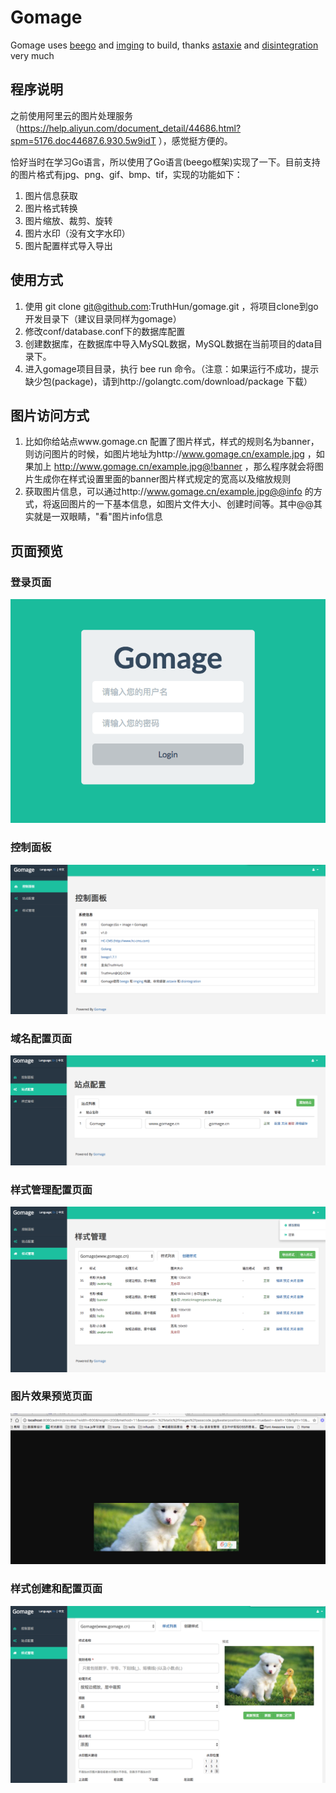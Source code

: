 # Gomage

Gomage uses <a href="https://github.com/astaxie/beego" target="_blank">beego</a> and <a href="https://github.com/disintegration/imaging" target="_blank">imging</a> to build, thanks <a href="https://github.com/astaxie" target="_blank">astaxie</a> and <a href="https://github.com/disintegration" target="_blank">disintegration</a> very much

## 程序说明
之前使用阿里云的图片处理服务（https://help.aliyun.com/document_detail/44686.html?spm=5176.doc44687.6.930.5w9idT ），感觉挺方便的。

恰好当时在学习Go语言，所以使用了Go语言(beego框架)实现了一下。目前支持的图片格式有jpg、png、gif、bmp、tif，实现的功能如下：
    
1. 图片信息获取
2. 图片格式转换
3. 图片缩放、裁剪、旋转
4. 图片水印（没有文字水印）
5. 图片配置样式导入导出

## 使用方式

1. 使用 git clone git@github.com:TruthHun/gomage.git ，将项目clone到go开发目录下（建议目录同样为gomage）
2. 修改conf/database.conf下的数据库配置
3. 创建数据库，在数据库中导入MySQL数据，MySQL数据在当前项目的data目录下。
4. 进入gomage项目目录，执行 bee run 命令。（注意：如果运行不成功，提示缺少包(package)，请到http://golangtc.com/download/package 下载）

## 图片访问方式
1. 比如你给站点www.gomage.cn 配置了图片样式，样式的规则名为banner，则访问图片的时候，如图片地址为http://www.gomage.cn/example.jpg ，如果加上
http://www.gomage.cn/example.jpg@!banner ，那么程序就会将图片生成你在样式设置里面的banner图片样式规定的宽高以及缩放规则
2. 获取图片信息，可以通过http://www.gomage.cn/example.jpg@@info 的方式，将返回图片的一下基本信息，如图片文件大小、创建时间等。其中@@其实就是一双眼睛，"看"图片info信息


## 页面预览

### 登录页面
![登录页面](static/images/for-readme/login.png)

### 控制面板
![控制面板](static/images/for-readme/dashboard-index.png)

### 域名配置页面
![域名配置页面](static/images/for-readme/config.png)

### 样式管理配置页面
![样式管理配置页面](static/images/for-readme/style.png)

### 图片效果预览页面
![图片效果预览页面](static/images/for-readme/effect.png)

### 样式创建和配置页面
![样式创建和配置页面](static/images/for-readme/create.png)

